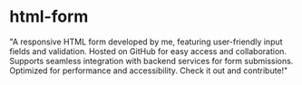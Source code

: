 # html-form
"A responsive HTML form developed by me, featuring user-friendly input fields and validation. Hosted on GitHub for easy access and collaboration. Supports seamless integration with backend services for form submissions. Optimized for performance and accessibility. Check it out and contribute!"
